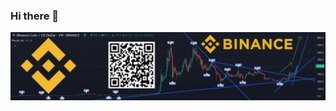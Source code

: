 ### Hi there 👋

<div align="center">
  
  ![Bitcoin to the Moon 🚀🌕📈 $BTC (Bitcoin) and Binance Coin ($BNB) will soon reach a new all-time high, let me explain why I think that Customizable Cryptocurrency Dashboard with Chart Candlestick Price Movement Volume Bull market bullish Trend](my_images/Binance_chart.png)
</div>
